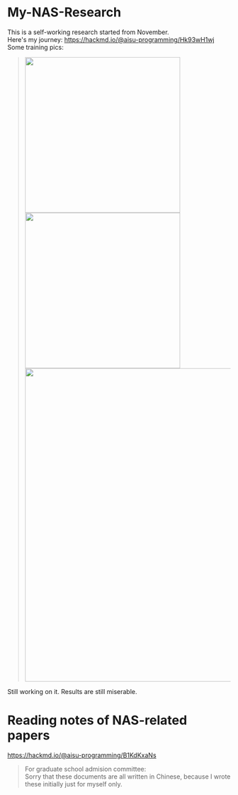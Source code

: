 # My-NAS-Research
This is a self-working research started from November.<br/>
Here's my journey: https://hackmd.io/@aisu-programming/Hk93wH1wj<br/>
Some training pics:
> <img style="height: 350px" src="https://user-images.githubusercontent.com/66176726/206911808-71df5cec-28b6-41b5-bdb5-c458c7b9c975.png"/>
> <img style="height: 350px" src="https://user-images.githubusercontent.com/66176726/206911561-af24ccb0-0982-44b7-9010-ca2df5a22579.png"/>
> <img style="width: 705px" src="https://user-images.githubusercontent.com/66176726/206911568-b9b9ea5a-4774-4a53-9a7c-9eba154b32a5.png"/>
Still working on it. Results are still miserable.

# Reading notes of NAS-related papers
https://hackmd.io/@aisu-programming/B1KdKxaNs
> For graduate school admision committee:<br/>
> Sorry that these documents are all written in Chinese, because I wrote these initially just for myself only.
